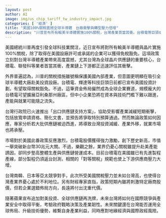 ```yaml
---
layout: post
author: AI
image: img/us_chip_tariff_tw_industry_impact.jpg
categories: [ '經濟' ]
title: "美國100%關稅震撼全球半導體　台廠衝擊與轉型壓力倍增"
description: "川普宣布所有輸美半導體實施100%關稅，台灣產業首當其衝。台積電等巨頭或加碼美國投資換取關稅豁免，中小企業卻面臨技術及資本障礙，產能與就業可能流失。台灣行政院緊急啟動出口供應鏈應對方案，產業界仍憂長期外移與成本墊高。隨全球供應鏈重組，台灣如何平衡國際競爭與產業安全，考驗政府決策與企業韌性。"
---
```

美國總統川普再度引發全球科技業關注，近日宣布將對所有輸美半導體與晶片實施100%關稅，除了取得在美國設廠許可或承諾的企業可以獲得免稅豁免。這項政策立刻對台灣半導體產業帶來高度震撼，尤其台灣為全球晶片供應鏈的重要核心，台積電、聯發科等業者首當其衝，產業鏈上下游都正迅速評估其衝擊。

外界普遍認為，川普的關稅措施雖號稱保護美國內部產業，但意圖更明顯在吸引全球半導體大廠赴美投資設廠。台積電、輝達等科技巨頭日前都已宣布美國投資計劃，有望取得關稅豁免。不過，這筆資金佈局儼然成為全球企業賽道，規模龐大的台積電可望擴展亞利桑那州廠區，但中小企業恐將在資本與技術門檻下難以跟進，產能與就業可能隨之流失。

台灣行政院已火速推出「出口供應鏈支持方案」，協助受影響產業減緩短期衝擊，包括放寬申請資格、簡化文書，並預告將爭取特別預算通過。然而無論政策如何因應，專家分析若大批供應鏈被迫西進，將導致台灣投資減緩、產業外移，就業市場也將承壓。

市場對於美國此番政策反應激烈，台積電股價獲得強力激勵，創下歷史新高，市值一舉突破新台幣30兆元大關。不過，樂觀之餘，業界仍憂心關稅雖提升赴美產能誘因，卻同步墊高整體生產與供應鏈營運成本。目前台積電在美國雖已有先進製程產線，部分製程仍須返台封測，相關的「對等關稅」規範也使上下游供應商壓力大增。

台灣南韓、日本等亞太競爭對手，此次所受美國關稅壓力並未如台灣高，也使得台灣產業界憂心處於不利地位。另有財經專家直指，政策短期內雖將刺激特定廠商股價，但若企業選錯佈局方向，長遠將付出沈重代價。

隨著蘋果宣布追加對美投資、全球供應鏈再洗牌，未來台灣將如何在國際競爭與產業安全中取得平衡，考驗政府戰略決策及產業韌性。未來關鍵還在台灣能否運用全球佈局、升級技術優勢，維繫自身產業利益，同時應對地緣經濟與國際政經風險。